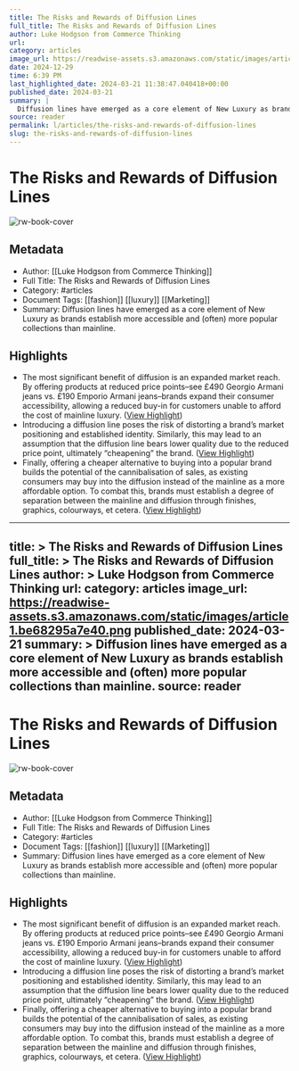 ```yaml
---
title: The Risks and Rewards of Diffusion Lines
full_title: The Risks and Rewards of Diffusion Lines
author: Luke Hodgson from Commerce Thinking
url: 
category: articles
image_url: https://readwise-assets.s3.amazonaws.com/static/images/article1.be68295a7e40.png
date: 2024-12-29
time: 6:39 PM
last_highlighted_date: 2024-03-21 11:38:47.040418+00:00
published_date: 2024-03-21
summary: |
  Diffusion lines have emerged as a core element of New Luxury as brands establish more accessible and (often) more popular collections than mainline.
source: reader
permalink: l/articles/the-risks-and-rewards-of-diffusion-lines
slug: the-risks-and-rewards-of-diffusion-lines
---
```

# The Risks and Rewards of Diffusion Lines

![rw-book-cover](https://readwise-assets.s3.amazonaws.com/static/images/article1.be68295a7e40.png)

## Metadata
- Author: [[Luke Hodgson from Commerce Thinking]]
- Full Title: The Risks and Rewards of Diffusion Lines
- Category: #articles
- Document Tags: [[fashion]] [[luxury]] [[Marketing]] 
- Summary: Diffusion lines have emerged as a core element of New Luxury as brands establish more accessible and (often) more popular collections than mainline.

## Highlights
- The most significant benefit of diffusion is an expanded market reach. By offering products at reduced price points–see £490 Georgio Armani jeans vs. £190 Emporio Armani jeans–brands expand their consumer accessibility, allowing a reduced buy-in for customers unable to afford the cost of mainline luxury. ([View Highlight](https://read.readwise.io/read/01hsgcqfmcxa5shkvcxfzfva20))
- Introducing a diffusion line poses the risk of distorting a brand’s market positioning and established identity. Similarly, this may lead to an assumption that the diffusion line bears lower quality due to the reduced price point, ultimately “cheapening” the brand. ([View Highlight](https://read.readwise.io/read/01hsgcvzy66sgpzdng3qkd1tjy))
- Finally, offering a cheaper alternative to buying into a popular brand builds the potential of the cannibalisation of sales, as existing consumers may buy into the diffusion instead of the mainline as a more affordable option. To combat this, brands must establish a degree of separation between the mainline and diffusion through finishes, graphics, colourways, et cetera. ([View Highlight](https://read.readwise.io/read/01hsgcwwjgqcxs0jwvrb400pzg))


---
title: >
  The Risks and Rewards of Diffusion Lines
full_title: >
  The Risks and Rewards of Diffusion Lines
author: >
  Luke Hodgson from Commerce Thinking
url: 
category: articles
image_url: https://readwise-assets.s3.amazonaws.com/static/images/article1.be68295a7e40.png
published_date: 2024-03-21
summary: >
  Diffusion lines have emerged as a core element of New Luxury as brands establish more accessible and (often) more popular collections than mainline.
source: reader
---
# The Risks and Rewards of Diffusion Lines

![rw-book-cover](https://readwise-assets.s3.amazonaws.com/static/images/article1.be68295a7e40.png)

## Metadata
- Author: [[Luke Hodgson from Commerce Thinking]]
- Full Title: The Risks and Rewards of Diffusion Lines
- Category: #articles
- Document Tags: [[fashion]] [[luxury]] [[Marketing]] 
- Summary: Diffusion lines have emerged as a core element of New Luxury as brands establish more accessible and (often) more popular collections than mainline.

## Highlights
- The most significant benefit of diffusion is an expanded market reach. By offering products at reduced price points–see £490 Georgio Armani jeans vs. £190 Emporio Armani jeans–brands expand their consumer accessibility, allowing a reduced buy-in for customers unable to afford the cost of mainline luxury. ([View Highlight](https://read.readwise.io/read/01hsgcqfmcxa5shkvcxfzfva20))
- Introducing a diffusion line poses the risk of distorting a brand’s market positioning and established identity. Similarly, this may lead to an assumption that the diffusion line bears lower quality due to the reduced price point, ultimately “cheapening” the brand. ([View Highlight](https://read.readwise.io/read/01hsgcvzy66sgpzdng3qkd1tjy))
- Finally, offering a cheaper alternative to buying into a popular brand builds the potential of the cannibalisation of sales, as existing consumers may buy into the diffusion instead of the mainline as a more affordable option. To combat this, brands must establish a degree of separation between the mainline and diffusion through finishes, graphics, colourways, et cetera. ([View Highlight](https://read.readwise.io/read/01hsgcwwjgqcxs0jwvrb400pzg))



